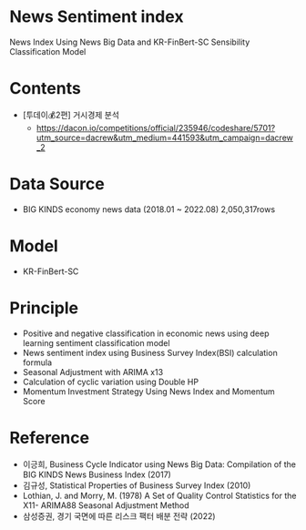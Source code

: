 # News Sentiment index
News Index Using News Big Data and KR-FinBert-SC Sensibility Classification Model

# Contents
* [투데이💰2편] 거시경제 분석
  * https://dacon.io/competitions/official/235946/codeshare/5701?utm_source=dacrew&utm_medium=441593&utm_campaign=dacrew_2

# Data Source
* BIG KINDS economy news data (2018.01 ~ 2022.08) 2,050,317rows

# Model
* KR-FinBert-SC

# Principle
* Positive and negative classification in economic news using deep learning sentiment classification model
* News sentiment index using Business Survey Index(BSI) calculation formula
* Seasonal Adjustment with ARIMA x13
* Calculation of cyclic variation using Double HP
* Momentum Investment Strategy Using News Index and Momentum Score

# Reference
* 이긍희, Business Cycle Indicator using News Big Data: Compilation of the BIG KINDS News Business Index (2017)
* 김규성, Statistical Properties of Business Survey Index (2010)
* Lothian, J. and Morry, M. (1978) A Set of Quality Control Statistics for the X11- ARIMA88 Seasonal Adjustment Method
* 삼성증권, 경기 국면에 따른 리스크 팩터 배분 전략 (2022) 

